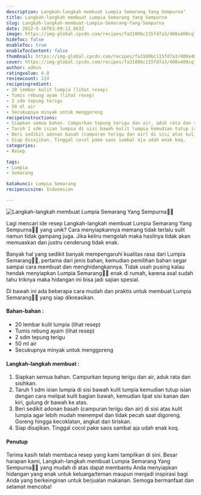 ```yaml
---
description: Langkah-langkah membuat Lumpia Semarang Yang Sempurna"
title: Langkah-langkah membuat Lumpia Semarang Yang Sempurna
slug: Langkah-langkah-membuat-Lumpia-Semarang-Yang-Sempurna
date: 2022-5-16T03:09:12.063Z
image: https://img-global.cpcdn.com/recipes/fa3100bc115fd7a3/400x400cq70/photo.jpg
hideToc: false
enableToc: true
enableTocContent: false
thumbnail: https://img-global.cpcdn.com/recipes/fa3100bc115fd7a3/400x400cq70/photo.jpg
cover: https://img-global.cpcdn.com/recipes/fa3100bc115fd7a3/400x400cq70/photo.jpg
author: admin
ratingvalue: 4.8
reviewcount: 124
recipeingredient:
- 20 lembar kulit lumpia (lihat resep)
- Tumis rebung ayam (lihat resep)
- 2 sdm tepung terigu
- 50 ml air
- Secukupnya minyak untuk menggoreng
recipeinstructions:
- Siapkan semua bahan. Campurkan tepung terigu dan air, aduk rata dan sisihkan.
- Taruh 1 sdm isian lumpia di sisi bawah kulit lumpia kemudian tutup isian dengan cara melipat kulit bagian bawah, kemudian lipat sisi kanan dan kiri, gulung dr bawah ke atas.
- Beri sedikit adonan basah (campuran terigu dan air) di sisi atas kulit lumpia agar lebih mudah menempel dan tidak pecah saat digoreng. Goreng hingga kecoklatan, angkat dan tiriskan.
- Siap disajikan. Tinggal cocol pake saos sambal aja udah enak koq.
categories:
- Resep

tags:
- Lumpia
- Semarang

katakunci: Lumpia Semarang
recipecuisine: Indonesian

---
```


![Langkah-langkah membuat Lumpia Semarang Yang Sempurna👩‍🍳](https://img-global.cpcdn.com/recipes/fa3100bc115fd7a3/400x400cq70/photo.jpg)

Lagi mencari ide resep Langkah-langkah membuat Lumpia Semarang Yang Sempurna👩‍🍳 yang unik? Cara menyiapkannya memang tidak terlalu sulit namun tidak gampang juga. Jika keliru mengolah maka hasilnya tidak akan memuaskan dan justru cenderung tidak enak.

Banyak hal yang sedikit banyak mempengaruhi kualitas rasa dari Lumpia Semarang👩‍🍳, pertama dari jenis bahan, kemudian pemilihan bahan segar sampai cara membuat dan menghidangkannya. Tidak usah pusing kalau hendak menyiapkan Lumpia Semarang👩‍🍳 enak di rumah, karena asal sudah tahu triknya maka hidangan ini bisa jadi sajian spesial.

Di bawah ini ada beberapa cara mudah dan praktis untuk membuat Lumpia Semarang👩‍🍳 yang siap dikreasikan.

<!--inarticleads1-->

#### Bahan-bahan :

- 20 lembar kulit lumpia (lihat resep)
- Tumis rebung ayam (lihat resep)
- 2 sdm tepung terigu
- 50 ml air
- Secukupnya minyak untuk menggoreng

<!--inarticleads2-->

#### Langkah-langkah membuat :

1. Siapkan semua bahan. Campurkan tepung terigu dan air, aduk rata dan sisihkan.
1. Taruh 1 sdm isian lumpia di sisi bawah kulit lumpia kemudian tutup isian dengan cara melipat kulit bagian bawah, kemudian lipat sisi kanan dan kiri, gulung dr bawah ke atas.
1. Beri sedikit adonan basah (campuran terigu dan air) di sisi atas kulit lumpia agar lebih mudah menempel dan tidak pecah saat digoreng. Goreng hingga kecoklatan, angkat dan tiriskan.
1. Siap disajikan. Tinggal cocol pake saos sambal aja udah enak koq.

#### Penutup

Terima kasih telah membaca resep yang kami tampilkan di sini. Besar harapan kami, Langkah-langkah membuat Lumpia Semarang Yang Sempurna👩‍🍳 yang mudah di atas dapat membantu Anda menyiapkan hidangan yang enak untuk keluarga/teman maupun menjadi inspirasi bagi Anda yang berkeinginan untuk berjualan makanan. Semoga bermanfaat dan selamat mencoba!